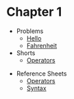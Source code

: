 # Chapter 1

<!-- * [Notes](notes) -->
* Problems
  * [Hello](https://docs.cs50.net/2019/ap/problems/hello/hello.html)
  * [Fahrenheit](https://docs.cs50.net/2019/ap/problems/fahrenheit/fahrenheit.html)
  <!-- * [ISBN](https://docs.cs50.net/2019/ap/problems/isbn/isbn.html) -->
  <!-- * [Pennies](https://docs.cs50.net/2019/ap/problems/pennies/pennies.html) -->
  <!-- * [Cash](https://docs.cs50.net/2019/ap/problems/cash/cash.html) or [Credit](https://docs.cs50.net/2019/ap/problems/credit/credit.html) -->
  <!-- * [Mario(less comfy)](https://docs.cs50.net/2019/ap/problems/mario/less/mario.html) or [Mario(more comfy)](https://docs.cs50.net/2019/ap/problems/mario/more/mario.html) -->
* Shorts
  <!-- * [Command Line](https://www.youtube.com/watch?v=lnYKOnz9ln8) -->
  <!-- * [Conditional Statements](https://www.youtube.com/watch?v=FqUeHzvci10) -->
  <!-- * [Data Types](https://www.youtube.com/watch?v=q6K8KMqt8wQ) -->
  <!-- * [Loops](https://www.youtube.com/watch?v=QOvo-xFL9II) -->
  * [Operators](https://www.youtube.com/watch?v=7apBtlEkJzk)
<!-- * [Slides](https://cdn.cs50.net/2018/fall/lectures/1/lecture1.pdf) -->
<!-- * Source Code -->
  <!-- * [Index](https://cdn.cs50.net/2018/fall/lectures/1/src1/) -->
  <!-- * [PDF](https://cdn.cs50.net/2018/fall/lectures/1/src1.pdf) -->
  <!-- * [Sandbox](https://sandbox.cs50.io/fbe800b2-4c6f-4bf4-8642-a853ee08ce5d) -->
  <!-- * [ZIP](https://cdn.cs50.net/2018/fall/lectures/1/src1.zip) -->
<!-- * [Video](https://video.cs50.net/2018/fall/lectures/1) -->
* Reference Sheets
  <!-- * [Boolean Expressions](https://ap.cs50.school/assets/pdfs/boolean_expressions.pdf) -->
  <!-- * [Data Types](https://ap.cs50.school/assets/pdfs/data_types.pdf) -->
  <!-- * [Functions](https://ap.cs50.school/assets/pdfs/functions.pdf) -->
  <!-- * [Libraries](https://ap.cs50.school/assets/pdfs/libraries.pdf) -->
  <!-- * [Loops](https://ap.cs50.school/assets/pdfs/loops.pdf) -->
  * [Operators](https://ap.cs50.school/assets/pdfs/operators.pdf)
  <!-- * [Principles of Good Design](https://ap.cs50.school/assets/pdfs/principles_of_good_design.pdf) -->
  * [Syntax](https://ap.cs50.school/assets/pdfs/syntax.pdf)
  <!-- * [Variables](https://ap.cs50.school/assets/pdfs/variables.pdf) -->
